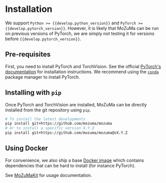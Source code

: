 # Installation

We support `Python >= {{develop.python_version}}` and `PyTorch >= {{develop.pytorch_version}}`.
However, it is likely that MoZuMa can be run on previous versions of PyTorch, we are simply not testing it
for versions before `{{develop.pytorch_version}}`.

## Pre-requisites

First, you need to install PyTorch and TorchVision.
See the official
[PyTorch's documentation](https://pytorch.org/get-started/locally/#start-locally)
for installation instructions.
We recommend using the [`conda`](https://docs.conda.io/en/latest/) package manager to install PyTorch.

## Installing with `pip`

Once PyTorch and TorchVision are installed,
MoZuMa can be directly installed from the git repository
using `pip`.

```bash
# To install the latest developments
pip install git+https://github.com/mozuma/mozuma
# Or to install a specific version X.Y.Z
pip install git+https://github.com/mozuma/mozuma@vX.Y.Z
```

## Using Docker

For convenience, we also ship a base [Docker image](https://github.com/mozuma/mozumakit/pkgs/container/mozumakit)
which contains dependencies that can be hard to install (for instance PyTorch).

See [MoZuMaKit](3-mozumakit.md) for usage documentation.
